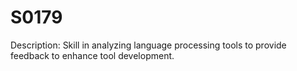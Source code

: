 # S0179
Description: Skill in analyzing language processing tools to provide feedback to enhance tool development.
